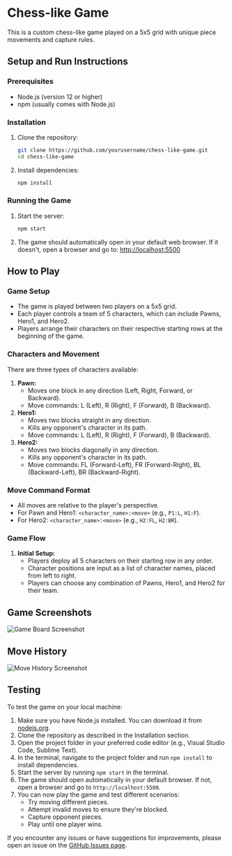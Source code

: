 
# Chess-like Game

This is a custom chess-like game played on a 5x5 grid with unique piece movements and capture rules.

## Setup and Run Instructions

### Prerequisites

- Node.js (version 12 or higher)
- npm (usually comes with Node.js)

### Installation

1. Clone the repository:
   ```sh
   git clone https://github.com/yourusername/chess-like-game.git
   cd chess-like-game
   ```
2. Install dependencies:
   ```sh
   npm install
   ```

### Running the Game

1. Start the server:
   ```sh
   npm start
   ```
2. The game should automatically open in your default web browser. If it doesn't, open a browser and go to:
   [http://localhost:5500](http://localhost:5500)

## How to Play

### Game Setup
- The game is played between two players on a 5x5 grid.
- Each player controls a team of 5 characters, which can include Pawns, Hero1, and Hero2.
- Players arrange their characters on their respective starting rows at the beginning of the game.

### Characters and Movement
There are three types of characters available:
1. **Pawn:**
   - Moves one block in any direction (Left, Right, Forward, or Backward).
   - Move commands: L (Left), R (Right), F (Forward), B (Backward).
2. **Hero1:**
   - Moves two blocks straight in any direction.
   - Kills any opponent's character in its path.
   - Move commands: L (Left), R (Right), F (Forward), B (Backward).
3. **Hero2:**
   - Moves two blocks diagonally in any direction.
   - Kills any opponent's character in its path.
   - Move commands: FL (Forward-Left), FR (Forward-Right), BL (Backward-Left), BR (Backward-Right).

### Move Command Format
- All moves are relative to the player's perspective.
- For Pawn and Hero1: `<character_name>:<move>` (e.g., `P1:L`, `H1:F`).
- For Hero2: `<character_name>:<move>` (e.g., `H2:FL`, `H2:BR`).

### Game Flow
1. **Initial Setup:**
   - Players deploy all 5 characters on their starting row in any order.
   - Character positions are input as a list of character names, placed from left to right.
   - Players can choose any combination of Pawns, Hero1, and Hero2 for their team.

## Game Screenshots

![Game Board Screenshot](path/to/screenshot.png)

## Move History

![Move History Screenshot](path/to/move-history.png)

## Testing

To test the game on your local machine:

1. Make sure you have Node.js installed. You can download it from [nodejs.org](https://nodejs.org/).
2. Clone the repository as described in the Installation section.
3. Open the project folder in your preferred code editor (e.g., Visual Studio Code, Sublime Text).
4. In the terminal, navigate to the project folder and run `npm install` to install dependencies.
5. Start the server by running `npm start` in the terminal.
6. The game should open automatically in your default browser. If not, open a browser and go to `http://localhost:5500`.
7. You can now play the game and test different scenarios:
   - Try moving different pieces.
   - Attempt invalid moves to ensure they're blocked.
   - Capture opponent pieces.
   - Play until one player wins.

If you encounter any issues or have suggestions for improvements, please open an issue on the [GitHub Issues page](https://github.com/yourusername/chess-like-game/issues).
